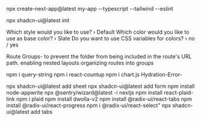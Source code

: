 npx create-next-app@latest my-app --typescript --tailwind --eslint

npx shadcn-ui@latest init

Which style would you like to use? › Default
Which color would you like to use as base color? › Slate
Do you want to use CSS variables for colors? › no / yes

Route Groups- to prevent the folder from being included in the route's URL path.
enabling nested layouts
organizing routes into groups

npm i query-string
npm i react-countup
npm i chart.js
Hydration-Error- <p><div></div></p>
npx shadcn-ui@latest add sheet
npx shadcn-ui@latest add form
npm install node-appwrite
npx @sentry/wizard@latest -i nextjs
npm install react-plaid-link
npm i plaid
npm install dwolla-v2
npm install @radix-ui/react-tabs
npm install @radix-ui/react-progress
npm i @radix-ui/react-select"
npx shadcn-ui@latest add tabs